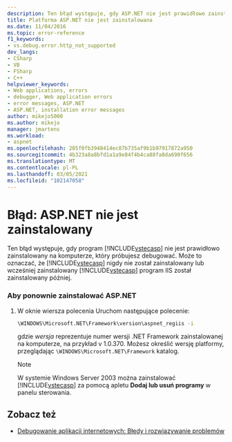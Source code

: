```yaml
---
description: Ten błąd występuje, gdy ASP.NET nie jest prawidłowo zainstalowany na komputerze, który próbujesz debugować.
title: Platforma ASP.NET nie jest zainstalowana
ms.date: 11/04/2016
ms.topic: error-reference
f1_keywords:
- vs.debug.error.http_not_supported
dev_langs:
- CSharp
- VB
- FSharp
- C++
helpviewer_keywords:
- Web applications, errors
- debugger, Web application errors
- error messages, ASP.NET
- ASP.NET, installation error messages
author: mikejo5000
ms.author: mikejo
manager: jmartens
ms.workload:
- aspnet
ms.openlocfilehash: 205f0fb3948414ec87b735af9b1b97917872a950
ms.sourcegitcommit: 4b323a8a8bfd1a1a9e84f4b4ca88fa8da690f656
ms.translationtype: MT
ms.contentlocale: pl-PL
ms.lasthandoff: 03/05/2021
ms.locfileid: "102147058"
---
```

# <a name="error-aspnet-not-installed"></a>Błąd: ASP.NET nie jest zainstalowany
Ten błąd występuje, gdy program [!INCLUDE[vstecasp](../code-quality/includes/vstecasp_md.md)] nie jest prawidłowo zainstalowany na komputerze, który próbujesz debugować. Może to oznaczać, że [!INCLUDE[vstecasp](../code-quality/includes/vstecasp_md.md)] nigdy nie został zainstalowany lub wcześniej zainstalowany [!INCLUDE[vstecasp](../code-quality/includes/vstecasp_md.md)] program IIS został zainstalowany później.

### <a name="to-reinstall-aspnet"></a>Aby ponownie zainstalować ASP.NET

1. W oknie wiersza polecenia Uruchom następujące polecenie:

   ```cmd
   \WINDOWS\Microsoft.NET\Framework\version\aspnet_regiis -i
   ```

    gdzie *wersja* reprezentuje numer wersji .NET Framework zainstalowanej na komputerze, na przykład v 1.0.370. Możesz określić wersję platformy, przeglądając `\WINDOWS\Microsoft.NET\Framework` katalog.

   > [!NOTE]
   > W systemie Windows Server 2003 można zainstalować [!INCLUDE[vstecasp](../code-quality/includes/vstecasp_md.md)] za pomocą apletu **Dodaj lub usuń programy** w panelu sterowania.

## <a name="see-also"></a>Zobacz też
- [Debugowanie aplikacji internetowych: Błędy i rozwiązywanie problemów](../debugger/debugging-web-applications-errors-and-troubleshooting.md)
